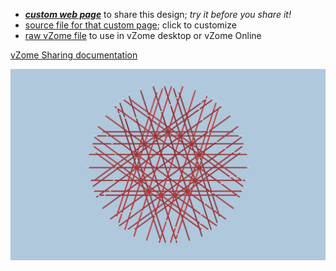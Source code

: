 
 - [***custom web page***][post] to share this design; *try it before you share it!*
 - [source file for that custom page][source]; click to customize
 - [raw vZome file][raw] to use in vZome desktop or vZome Online

[vZome Sharing documentation](https://vzome.github.io/vzome/sharing.html#how-it-works)

![Image](<6- axis-15.png>)


[post]: <https://John-Kostick.github.io/vzome-sharing/2022/01/24/6- axis-15-13-42-41.html>
[source]: <https://github.com/John-Kostick/vzome-sharing/edit/main/_posts/2022-01-24-6- axis-15-13-42-41.md>
[raw]: <https://raw.githubusercontent.com/John-Kostick/vzome-sharing/main/2022/01/24/13-42-41-6- axis-15/6- axis-15.vZome>
